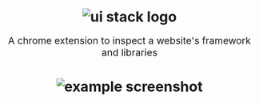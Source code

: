 <h1 align="center">
  <img src="https://i.imgur.com/rr3Otln.png" alt="ui stack logo" title="ui stack logo">
  <br>
</h1>
<p align="center" style="font-size: 1.2rem;">A chrome extension to inspect a website's framework and libraries</p>

<h1 align="center">
  <img src="https://i.imgur.com/W96YR3t.png" alt="example screenshot" title="example screenshot">
  <br>
</h1>
